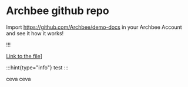 # Archbee github repo

Import <https://github.com/Archbee/demo-docs> in your Archbee Account and see it how it works!

!!!

[Link to the file](./petstore-2.0.yaml)]

:::hint{type="info"}
test
:::


ceva ceva
